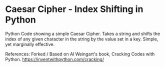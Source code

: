 # Caesar Cipher - Index Shifting in Python
Python Code showing a simple Caesar Cipher. Takes a string and shifts the index of any given character in the string by the value set in a key. Simple, yet marginally effective. 

References: 
Forked / Based on Al Weingart's book, Cracking Codes with Python. 
https://inventwithpython.com/cracking/
